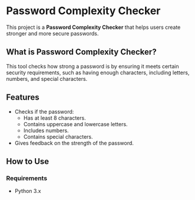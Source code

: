 # Password Complexity Checker

This project is a **Password Complexity Checker** that helps users create stronger and more secure passwords.

## What is Password Complexity Checker?

This tool checks how strong a password is by ensuring it meets certain security requirements, such as having enough characters, including letters, numbers, and special characters.

## Features

- Checks if the password:
  - Has at least 8 characters.
  - Contains uppercase and lowercase letters.
  - Includes numbers.
  - Contains special characters.
- Gives feedback on the strength of the password.

## How to Use

### Requirements

- Python 3.x
